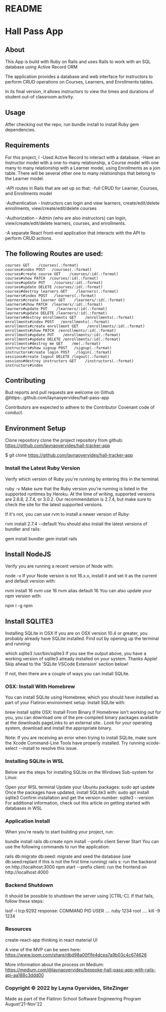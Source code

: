 # README

# Hall Pass App 

## About 
This App is build with Ruby on Rails and uses Rails to work with an SQL database using Active Record ORM

The application provides a database and web interface for instructors to perform CRUD operations on Courses, Learners, and Enrollments tables.

In its final version, it allows instructors to view the times and durations of student out-of classroom activity. 

## Usage 
After checking out the repo, run bundle install to install Ruby gem dependencies.

## Requirements 

For this project, I -Used Active Record to interact with a database. -Have an Instructor model with a one-to-many relationship, a Course model with one many to many relationship with a Learner model, using Enrollments as a join table. There will be several other one to many relationships that belong to the Learner model. 

-API routes in Rails that are set up so that: -full CRUD for Learner, Courses, and Enrollments model

-Authentication - Instructors can login and view learners, create/edit/delete enrollments, view/create/edit/delete courses

-Authorization - Admin (who are also instructors) can login, view/create/edit/delete learners, courses, and enrollments.

-A separate React front-end application that interacts with the API to perform CRUD actions.

## The following Routes are used:
`courses GET    /courses(.:format)                                                                                                            courses#index
                                        POST   /courses(.:format)                                                                              courses#create
                            course GET    /courses/:id(.:format)                                                                            courses#show
                                         PATCH  /courses/:id(.:format)                                                                            courses#update
                                         PUT    /courses/:id(.:format)                                                                            courses#update
                                         DELETE /courses/:id(.:format)                                                                            courses#destroy
                           learners GET    /learners(.:format)                                                                               learners#index
                                         POST   /learners(.:format)                                                                               learners#create
                            learner GET    /learners/:id(.:format)                                                                           learners#show
                                         PATCH  /learners/:id(.:format)                                                                           learners#update
                                         PUT    /learners/:id(.:format)                                                                           learners#update
                                         DELETE /learners/:id(.:format)                                                                           learners#destroy
                     enrollments GET    /enrollments(.:format)                                                                            enrollments#index
                                         POST   /enrollments(.:format)                                                                            enrollments#create
                       enrollment GET    /enrollments/:id(.:format)                                                                        enrollments#show
                                         PATCH  /enrollments/:id(.:format)                                                                        enrollments#update
                                         PUT    /enrollments/:id(.:format)                                                                        enrollments#update
                                         DELETE /enrollments/:id(.:format)                                                                        enrollments#destroy
                                  me GET    /me(.:format)                                                                                     instructors#show
                             signup POST   /signup(.:format)                                                                                 instructors#create
                                login POST   /login(.:format)                                                                                  sessions#create
                              logout DELETE /logout(.:format)                                                                                 sessions#destroy
                       instructors GET    /instructors(.:format)                                                                            instructors#index`


## Contributing 
Bud reports and pull requests are welcome on Github 
@https:..github.com/laynaoyervides/hall-pass-app

Contributors are expected to adhere to the Contributor Covenant code of conduct.

## Environment Setup
Clone repository
clone the project repository from github: https://github.com/laynaoyervides/hall-tracker-app

$ git clone https://github.com/laynaoyervides/hall-tracker-app

### Install the Latest Ruby Version
Verify which version of Ruby you're running by entering this in the terminal:

ruby -v
Make sure that the Ruby version you're running is listed in the supported runtimes by Heroku. At the time of writing, supported versions are 2.6.8, 2.7.4, or 3.0.2. Our recommendation is 2.7.4, but make sure to check the site for the latest supported versions.

If it's not, you can use rvm to install a newer version of Ruby:

rvm install 2.7.4 --default
You should also install the latest versions of bundler and rails:

gem install bundler
gem install rails

## Install NodeJS
Verify you are running a recent version of Node with:

node -v
If your Node version is not 16.x.x, install it and set it as the current and default version with:

nvm install 16
nvm use 16
nvm alias default 16
You can also update your npm version with:

npm i -g npm

## Install SQLITE3 

Installing SQLite in OSX
If you are on OSX version 10.4 or greater, you probably already have SQLite installed. Find out by opening up the terminal and running:

 which sqlite3
/usr/bin/sqlite3
If you see the output above, you have a working version of sqlite3 already installed on your system. Thanks Apple! Skip ahead to the 'SQLite VSCode Extension' section below!

If not, then there are a couple of ways you can install SQLite.

### OSX: Install With Homebrew
You can install SQLite using Homebrew, which you should have installed as part of your Flatiron environment setup. Install SQLite with:

 brew install sqlite
OSX: Install From Binary
If Homebrew isn't working out for you, you can download one of the pre-compiled binary packages available at the downloads pageLinks to an external site.. Look for your operating system, download and install the appropriate binary.

Note: If you are receiving an error when trying to install SQLite, make sure the Xcode Command-Line Tools have properly installed. Try running xcode-select --install to resolve this issue.

### Installing SQLite in WSL
Below are the steps for installing SQLite on the Windows Sub-system for Linux:

Open your WSL terminal
Update your Ubuntu packages: sudo apt update
Once the packages have updated, install SQLite3 with: sudo apt install sqlite3
Confirm installation and get the version number: sqlite3 --version
For additional information, check out this article on getting started with databases in WSL

### Application Install
When you're ready to start building your project, run:

bundle install
rails db:create
npm install --prefix client
Server Start
You can use the following commands to run the application:

rails db:migrate db:seed: migrate and seed the database (use db:seed:replant if this is not the first time running)
rails s: run the backend on http://localhost:3000
npm start --prefix client: run the frontend on http://localhost:4000

### Backend Shutdown
It should be possible to shutdown the server using [CTRL-C]. If that fails, follow these steps:

lsof -i tcp:9292 response: COMMAND PID USER .... ruby 1234 root ....
kill -9 1234

### Resources  
create-react-app thinking in react material UI

A view of the MVP can be seen here:
https://www.loom.com/share/dbd98a00f1fe4dcea7a9b03c4c674626

More information about the process on Medium:
https://medium.com/@laynaoyervides/bespoke-hall-pass-app-with-rails-api-aa188c3ddd00 

### Copyright © 2022 by Layna Oyervides, SiteZinger
Made as part of the Flatiron School Software Engineering Program August'21-Nov'22
